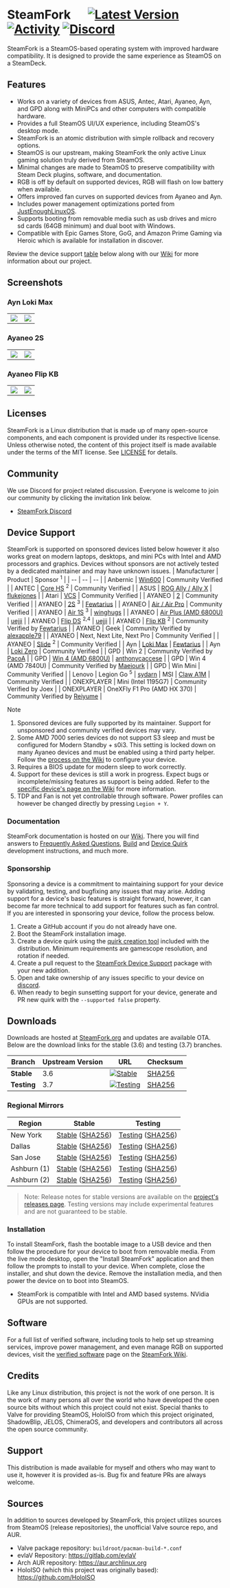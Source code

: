 # SteamFork&nbsp;&nbsp;&nbsp;&nbsp;&nbsp;&nbsp;[![Latest Version](https://img.shields.io/github/v/release/SteamFork/distribution.svg?color=1384B5&label=latest%20version&style=flat-square)](https://github.com/SteamFork/distribution/releases/latest) [![Activity](https://img.shields.io/github/commit-activity/m/SteamFork/distribution?color=1384B5&style=flat-square)](https://github.com/SteamFork/distribution/commits) [![Discord](https://img.shields.io/discord/1245092101193072650?color=1384B5&label=chat&style=flat-square)](https://discord.gg/AQ5rtQstCf)

SteamFork is a SteamOS-based operating system with improved hardware compatibility.  It is designed to provide the same experience as SteamOS on a SteamDeck.

## Features
* Works on a variety of devices from ASUS, Antec, Atari, Ayaneo, Ayn, and GPD along with MiniPCs and other computers with compatible hardware.
* Provides a full SteamOS UI/UX experience, including SteamOS's desktop mode.
* SteamFork is an atomic distribution with simple rollback and recovery options.
* SteamOS is our upstream, making SteamFork the only active Linux gaming solution truly derived from SteamOS.
* Minimal changes are made to SteamOS to preserve compatibility with Steam Deck plugins, software, and documentation.
* RGB is off by default on supported devices, RGB will flash on low battery when available.
* Offers improved fan curves on supported devices from Ayaneo and Ayn.
* Includes power management optimizations ported from [JustEnoughLinuxOS](https://github.com/JustEnoughLinuxOS).
* Supports booting from removable media such as usb drives and micro sd cards (64GB minimum) and dual boot with Windows.
* Compatible with Epic Games Store, GoG, and Amazon Prime Gaming via Heroic which is available for installation in discover.

Review the device support [table](https://github.com/SteamFork#device-support) below along with our [Wiki](https://wiki.steamfork.org) for more information about our project.

## Screenshots
### Ayn Loki Max
<table>
  <tr>
    <td><img src="https://raw.githubusercontent.com/SteamFork/.github/main/profile/.images/20240609-max-1.jpg"/></td>
    <td><img src="https://raw.githubusercontent.com/SteamFork/.github/main/profile/.images/20240609-max-2.jpg"/></td>
  </tr>
</table>

### Ayaneo 2S
<table>
  <tr>
    <td><img src="https://raw.githubusercontent.com/SteamFork/.github/main/profile/.images/20240525-2s-1.jpg"/></td>
    <td><img src="https://raw.githubusercontent.com/SteamFork/.github/main/profile/.images/20240525-2s-2.jpg"/></td>
  </tr>
</table>

### Ayaneo Flip KB
<table>
  <tr>
    <td><img src="https://raw.githubusercontent.com/SteamFork/.github/main/profile/.images/20240525-flip-1.jpg"/></td>
    <td><img src="https://raw.githubusercontent.com/SteamFork/.github/main/profile/.images/20240525-flip-2.jpg"/></td>
  </tr>
</table>

## Licenses
SteamFork is a Linux distribution that is made up of many open-source components, and each component is provided under its respective license.  Unless otherwise noted, the content of this project itself is made available under the terms of the MIT license.  See [LICENSE](https://github.com/SteamFork/distribution/blob/main/rootfs/steamfork/LICENSE) for details.

## Community
We use Discord for project related discussion.  Everyone is welcome to join our community by clicking the invitation link below.
* [SteamFork Discord](https://discord.gg/AQ5rtQstCf)

## Device Support
SteamFork is supported on sponsored devices listed below however it also works great on modern laptops, desktops, and mini PCs with Intel and AMD processors and graphics.  Devices without sponsors are not actively tested by a dedicated maintainer and may have unknown issues.
| Manufacturer | Product | Sponsor <sup>1</sup> |
| -- | -- | -- |
| Anbernic | [Win600](https://wiki.steamfork.org/devices/anbernic/win600) | Community Verified |
| ANTEC | [Core HS](https://wiki.steamfork.org/devices/antec/core-hs) <sup>2</sup> | Community Verified |
| ASUS | [ROG Ally / Ally X](https://wiki.steamfork.org/devices/asus/rog-ally) | [flukejones](https://github.com/flukejones) |
| Atari | [VCS](https://wiki.steamfork.org/devices/atari/vcs) | Community Verified |
| AYANEO | [2](https://wiki.steamfork.org/devices/ayaneo/ayaneo-2) | Community Verified |
| AYANEO | [2S](https://wiki.steamfork.org/devices/ayaneo/ayaneo-2s) <sup>3</sup> | [Fewtarius](https://github.com/fewtarius) |
| AYANEO | [Air / Air Pro](https://wiki.steamfork.org/devices/ayaneo/air) | Community Verified |
| AYANEO | [Air 1S](https://wiki.steamfork.org/devices/ayaneo/air-1s) <sup>3</sup> | [winghugs](https://github.com/winghugs) |
| AYANEO | [Air Plus (AMD 6800U)](https://wiki.steamfork.org/devices/ayaneo/air-plus-6800u) | [uejji](https://github.com/uejji) |
| AYANEO | [Flip DS](https://wiki.steamfork.org/devices/ayaneo/flip-ds) <sup>2,4</sup> | [uejji](https://github.com/uejji) |
| AYANEO | [Flip KB](https://wiki.steamfork.org/devices/ayaneo/flip-kb) <sup>2</sup> | Community Verified by [Fewtarius](https://github.com/fewtarius) |
| AYANEO | Geek | Community Verified by [alexapple79](https://www.youtube.com/watch?v=4iBE-PUC_0Y) |
| AYANEO | Next, Next Lite, Next Pro | Community Verified |
| AYANEO | [Slide](https://wiki.steamfork.org/devices/ayaneo/slide) <sup>2</sup> | Community Verified |
| Ayn | [Loki Max](https://wiki.steamfork.org/devices/ayn/loki-max) | [Fewtarius](https://github.com/fewtarius) |
| Ayn | [Loki Zero](https://wiki.steamfork.org/devices/ayn/loki-zero) | Community Verified |
| GPD | Win 2 | Community Verified by [PacoA](https://github.com/pacoa-kdbg) |
| GPD | [Win 4 (AMD 6800U)](https://wiki.steamfork.org/devices/gpd/win4-6800u) | [anthonycaccese](https://github.com/anthonycaccese) |
| GPD | Win 4 (AMD 7840U) | Community Verified by [Maeiourk](https://github.com/maeiourk) |
| GPD | Win Mini | Community Verified |
| Lenovo | Legion Go <sup>5</sup> | [sydarn](https://github.com/sydarn)
| MSI | [Claw A1M](https://wiki.steamfork.org/devices/msi/claw-a1m) | Community Verified |
| ONEXPLAYER | Mini (Intel 1195G7) | Community Verified by Joex |
| ONEXPLAYER | OneXFly F1 Pro (AMD HX 370) | Community Verified by [Reiyume](https://github.com/reiyume) |

> [!NOTE]
> 1. Sponsored devices are fully supported by its maintainer.  Support for unsponsored and community verified devices may vary.<br>
> 2. Some AMD 7000 series devices do not support S3 sleep and must be configured for Modern Standby + s0i3.  This setting is locked down on many Ayaneo devices and must be enabled using a third party helper.  Follow the [process on the Wiki](https://wiki.steamfork.org/troubleshooting/#enabling-modern-sleep-on-7000-series-amd-based-devices) to configure your device.
> 3. Requires a BIOS update for modern sleep to work correctly.
> 4. Support for these devices is still a work in progress.  Expect bugs or incomplete/missing features as support is being added.  Refer to the [specific device's page on the Wiki](https://wiki.steamfork.org/devices/) for more information.
> 5. TDP and Fan is not yet controllable through software. Power profiles can however be changed directly by pressing `Legion + Y`.

### Documentation
SteamFork documentation is hosted on our [Wiki](https://wiki.steamfork.org).  There you will find answers to [Frequently Asked Questions](https://wiki.steamfork.org/faqs/), [Build](https://wiki.steamfork.org/contribute/build/) and [Device Quirk](https://wiki.steamfork.org/contribute/quirks/) development instructions, and much more.

### Sponsorship
Sponsoring a device is a commitment to maintaining support for your device by validating, testing, and bugfixing any issues that may arise.  Adding support for a device's basic features is straight forward, however, it can become far more technical to add support for features such as fan control.  If you are interested in sponsoring your device, follow the process below.

1. Create a GitHub account if you do not already have one.
2. Boot the SteamFork installation image.
3. Create a device quirk using the [quirk creation tool](https://wiki.steamfork.org/contribute/quirks/) included with the distribution.  Minimum requirements are gamescope resolution, and rotation if needed.
4. Create a pull request to the [SteamFork Device Support](https://github.com/SteamFork/distribution/tree/main/PKGBUILD/steamfork-device-support) package with your new addition.
5. Open and take ownership of any issues specific to your device on [discord](https://github.com/SteamFork#community).
6. When ready to begin sunsetting support for your device, generate and PR new quirk with the `--supported false` property.

## Downloads 
Downloads are hosted at [SteamFork.org](https://www.steamfork.org/images/installer/) and updates are available OTA. Below are the download links for the stable (3.6) and testing (3.7) branches.

| Branch       | Upstream Version | URL                                                                                                           | Checksum                                                                                                           |
|--------------|------------------|---------------------------------------------------------------------------------------------------------------|--------------------------------------------------------------------------------------------------------------------|
| **Stable**   | 3.6              | [![Stable](https://img.shields.io/github/release/SteamFork/distribution.svg?color=156C9C&label=Stable&style=flat-square)](https://www.steamfork.org/images/installer/steamfork-rel-latest-x86_64.iso) | [SHA256](https://www.steamfork.org/images/installer/steamfork-rel-latest-x86_64.iso.sha256)                       |
| **Testing**  | 3.7              | [![Testing](https://img.shields.io/badge/Testing-Latest-4FAED2?color=4FAED2&style=flat-square)](https://www.steamfork.org/images/installer/steamfork-testing-latest-x86_64.iso) | [SHA256](https://www.steamfork.org/images/installer/steamfork-testing-latest-x86_64.iso.sha256)                   |

### Regional Mirrors
| Region       | Stable                                                                                                       | Testing                                                                                                       |
|--------------|-------------------------------------------------------------------------------------------------------------|--------------------------------------------------------------------------------------------------------------|
| New York     | [Stable](https://www1.ny.steamfork.org/images/installer/steamfork-rel-latest-x86_64.iso) ([SHA256](https://www1.ny.steamfork.org/images/installer/steamfork-rel-latest-x86_64.iso.sha256)) | [Testing](https://www1.ny.steamfork.org/images/installer/steamfork-testing-latest-x86_64.iso) ([SHA256](https://www1.ny.steamfork.org/images/installer/steamfork-testing-latest-x86_64.iso.sha256)) |
| Dallas       | [Stable](https://www1.da.steamfork.org/images/installer/steamfork-rel-latest-x86_64.iso) ([SHA256](https://www1.da.steamfork.org/images/installer/steamfork-rel-latest-x86_64.iso.sha256)) | [Testing](https://www1.da.steamfork.org/images/installer/steamfork-testing-latest-x86_64.iso) ([SHA256](https://www1.da.steamfork.org/images/installer/steamfork-testing-latest-x86_64.iso.sha256)) |
| San Jose     | [Stable](https://www1.sj.steamfork.org/images/installer/steamfork-rel-latest-x86_64.iso) ([SHA256](https://www1.sj.steamfork.org/images/installer/steamfork-rel-latest-x86_64.iso.sha256)) | [Testing](https://www1.sj.steamfork.org/images/installer/steamfork-testing-latest-x86_64.iso) ([SHA256](https://www1.sj.steamfork.org/images/installer/steamfork-testing-latest-x86_64.iso.sha256)) |
| Ashburn (1)  | [Stable](https://www1.as.steamfork.org/images/installer/steamfork-rel-latest-x86_64.iso) ([SHA256](https://www1.as.steamfork.org/images/installer/steamfork-rel-latest-x86_64.iso.sha256)) | [Testing](https://www1.as.steamfork.org/images/installer/steamfork-testing-latest-x86_64.iso) ([SHA256](https://www1.as.steamfork.org/images/installer/steamfork-testing-latest-x86_64.iso.sha256)) |
| Ashburn (2)  | [Stable](https://www2.as.steamfork.org/images/installer/steamfork-rel-latest-x86_64.iso) ([SHA256](https://www2.as.steamfork.org/images/installer/steamfork-rel-latest-x86_64.iso.sha256)) | [Testing](https://www2.as.steamfork.org/images/installer/steamfork-testing-latest-x86_64.iso) ([SHA256](https://www2.as.steamfork.org/images/installer/steamfork-testing-latest-x86_64.iso.sha256)) |

> Note: Release notes for stable versions are available on the [project's releases page](https://github.com/SteamFork/distribution/releases). Testing versions may include experimental features and are not guaranteed to be stable.

### Installation
To install SteamFork, flash the bootable image to a USB device and then follow the procedure for your device to boot from removable media.  From the live mode desktop, open the "Install SteamFork" application and then follow the prompts to install to your device.  When complete, close the installer, and shut down the device.  Remove the installation media, and then power the device on to boot into SteamOS.

* SteamFork is compatible with Intel and AMD based systems.  NVidia GPUs are not supported.

## Software
For a full list of verified software, including tools to help set up streaming services, improve power management, and even manage RGB on supported devices, visit the [verified software](https://wiki.steamfork.org/play/verified-software) page on the [SteamFork Wiki](https://wiki.steamfork.org).

## Credits

Like any Linux distribution, this project is not the work of one person.  It is the work of many persons all over the world who have developed the open source bits without which this project could not exist.  Special thanks to Valve for providing SteamOS, HoloISO from which this project originated, ShadowBlip, JELOS, ChimeraOS, and developers and contributors all across the open source community.

## Support
This distribution is made available for myself and others who may want to use it, however it is provided as-is.  Bug fix and feature PRs are always welcome.

## Sources
In addition to sources developed by SteamFork, this project utilizes sources from SteamOS (release repositories), the unofficial Valve source repo, and AUR.

* Valve package repository: `buildroot/pacman-build-*.conf`
* evlaV Repository: https://gitlab.com/evlaV
* Arch AUR repository: https://aur.archlinux.org
* HoloISO (which this project was originally based): https://github.com/HoloISO
